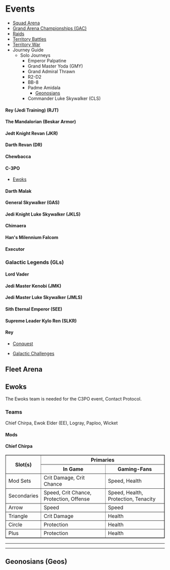 # Events

- [Squad Arena](Events/Squad%20Arena.md)
- [Grand Arena Championships (GAC)](Events/GAC.md)
- [Raids](Events/Raids.md)
- [Territory Battles](Events/TB.md)
- [Territory War](Events/TW.md)
- Journey Guide
  - Solo Journeys
    - Emperor Palpatine
    - Grand Master Yoda (GMY)
    - Grand Admiral Thrawn
    - R2-D2
    - BB-8
    - Padme Amidala
      - [Geonosians](#geonosians-geos)
    - Commander Luke Skywalker (CLS)

#### Rey (Jedi Training) (RJT)

#### The Mandalorian (Beskar Armor)

#### Jedt Knight Revan (JKR)

#### Darth Revan (DR)

#### Chewbacca

#### C-3PO

- [Ewoks](#ewoks)

#### Darth Malak

#### General Skywalker (GAS)

#### Jedi Knight Luke Skywalker (JKLS)

#### Chimaera

#### Han's Milennium Falcom

#### Executor

### Galactic Legends (GLs)

#### Lord Vader

#### Jedi Master Kenobi (JMK)

#### Jedi Master Luke Skywalker (JMLS)

#### Sith Eternal Emperor (SEE)

#### Supreme Leader Kylo Ren (SLKR)

#### Rey

- [Conquest](Events/Conquest.md)

- [Galactic Challenges](Events/Galatic%20Challenges.md)

## Fleet Arena





## Ewoks

The Ewoks team is needed for the C3PO event, Contact Protocol.

### Teams

Chief Chirpa, Ewok Elder (EE), Logray, Paploo, Wicket

#### Mods

#### Chief Chirpa

<table border=1>
  <thead>
    <tr>
      <th rowspan=2> Slot(s) </th>
      <th colspan=2> Primaries </th>
     </tr>
    <tr>
      <th> In Game </th>
      <th> Gaming-Fans </th>
     </tr>
    </thead>
    <tbody>
      <tr>
        <td> Mod Sets </td>
        <td> Crit Damage, Crit Chance </td>
        <td> Speed, Health </td>
       </tr>
      <tr>
        <td> Secondaries </td>
        <td> Speed, Crit Chance, Protection, Offense </td>
        <td> Speed, Health, Protection, Tenacity </td>
       </tr>
      <tr>
        <td> Arrow </td>
        <td> Speed </td>
        <td> Speed </td>
       </tr>
      <tr>
        <td> Triangle </td>
        <td> Crit Damage </td>
        <td> Health </td>
       </tr>
      <tr>
        <td> Circle </td>
        <td> Protection </td>
        <td> Health </td>
       </tr>
      <tr>
        <td> Plus </td>
        <td> Protection </td>
        <td> Health </td>
       </tr>
  </tbody>
</table>

---
---

## Geonosians (Geos)


